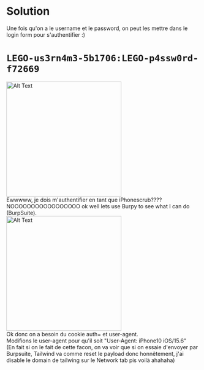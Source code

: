 # Solution
Une fois qu'on a le username et le password, on peut les mettre dans le login form pour s'authentifier :) </br>
# ``LEGO-us3rn4m3-5b1706:LEGO-p4ssw0rd-f72669`` </br>
<img src="https://github.com/user-attachments/assets/f009dc4b-b589-4c00-9994-b184b7ee85f6" alt="Alt Text" width="300" height="300">  </br>
Ewwwww, je dois m'authentifier en tant que iPhonescrub???? NOOOOOOOOOOOOOOOOO ok well lets use Burpy to see what I can do (BurpSuite). </br>
<img src="https://github.com/user-attachments/assets/39aaee72-c5cd-420e-a61d-0e625d4c97dd" alt="Alt Text" width="300" height="300">  </br>
Ok donc on a besoin du cookie auth= et user-agent. </br>
Modifions le user-agent pour qu'il soit "User-Agent: iPhone10 iOS/15.6" </br>
(En fait si on le fait de cette facon, on va voir que si on essaie d'envoyer par Burpsuite, Tailwind va comme reset le payload donc honnêtement, j'ai disable le domain de tailwing sur le Network tab pis voilà ahahaha) </br>
